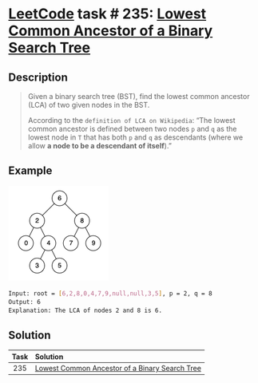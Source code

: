 # [LeetCode][leetcode] task # 235: [Lowest Common Ancestor of a Binary Search Tree][task]

Description
-----------

> Given a binary search tree (BST), find the lowest common ancestor (LCA)
> of two given nodes in the BST.
> 
> According to the `definition of LCA on Wikipedia`:
> “The lowest common ancestor is defined between two nodes `p` and `q`
> as the lowest node in `T` that has both `p` and `q` as descendants
> (where we allow **a node to be a descendant of itself**).”

 Example
-------

![tree.png](image/tree.png)

```sh
Input: root = [6,2,8,0,4,7,9,null,null,3,5], p = 2, q = 8
Output: 6
Explanation: The LCA of nodes 2 and 8 is 6.
```

Solution
--------

| Task | Solution                                                   |
|:----:|:-----------------------------------------------------------|
| 235  | [Lowest Common Ancestor of a Binary Search Tree][solution] |


[leetcode]: <http://leetcode.com/>
[task]: <https://leetcode.com/problems/lowest-common-ancestor-of-a-binary-search-tree/>
[solution]: <https://github.com/wellaxis/praxis-leetcode/blob/main/src/main/java/com/witalis/praxis/leetcode/task/h3/p235/option/Practice.java>
